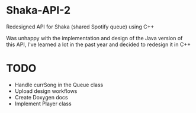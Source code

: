 # Shaka-API-2
 Redesigned API for Shaka (shared Spotify queue) using C++
 
 Was unhappy with the implementation and design of the Java version of this API, I've learned a lot in the past year and decided to redesign it in C++

# TODO
* Handle currSong in the Queue class
* Upload design workflows
* Create Doxygen docs
* Implement Player class
 
